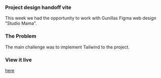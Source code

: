 ### Project design handoff vite 

This week we had the opportunity to work with Gunillas Figma web design "Studio Mama".

### The Problem

The main challenge was to implement Tailwind to the project.

### View it live

[here](https://studio-mama.netlify.app/)
